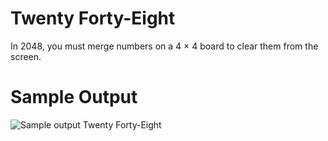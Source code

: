 Twenty Forty-Eight
========================================================

In 2048, you must merge numbers on a 4 × 4 board to clear them from the screen. 

Sample Output
========================================================

![Sample output Twenty Forty-Eight](https://github.com/nihathalici/The-Big-Book-of-Small-Python-Projects/blob/main/C79-Project-79-Twenty-Forty-Eight/twentyfortyeight_sample_output.PNG)

